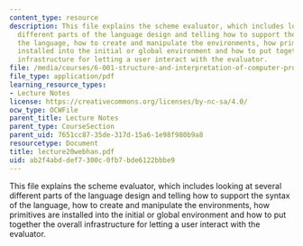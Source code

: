 ```yaml
---
content_type: resource
description: This file explains the scheme evaluator, which includes looking at several
  different parts of the language design and telling how to support the syntax of
  the language, how to create and manipulate the environments, how primitives are
  installed into the initial or global environment and how to put together the overall
  infrastructure for letting a user interact with the evaluator.
file: /media/courses/6-001-structure-and-interpretation-of-computer-programs-spring-2005/ab2f4abddef7300c0fb7bde6122bbbe9_lecture20webhan.pdf
file_type: application/pdf
learning_resource_types:
- Lecture Notes
license: https://creativecommons.org/licenses/by-nc-sa/4.0/
ocw_type: OCWFile
parent_title: Lecture Notes
parent_type: CourseSection
parent_uid: 7651cc87-35de-317d-15a6-1e98f980b9a8
resourcetype: Document
title: lecture20webhan.pdf
uid: ab2f4abd-def7-300c-0fb7-bde6122bbbe9
---
```

This file explains the scheme evaluator, which includes looking at several different parts of the language design and telling how to support the syntax of the language, how to create and manipulate the environments, how primitives are installed into the initial or global environment and how to put together the overall infrastructure for letting a user interact with the evaluator.